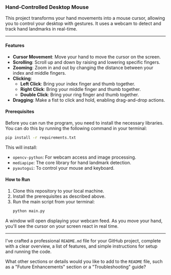 ### Hand-Controlled Desktop Mouse

This project transforms your hand movements into a mouse cursor, allowing you to control your desktop with gestures. It uses a webcam to detect and track hand landmarks in real-time.

-----

#### Features

  * **Cursor Movement**: Move your hand to move the cursor on the screen.
  * **Scrolling**: Scroll up and down by raising and lowering specific fingers.
  * **Zooming**: Zoom in and out by changing the distance between your index and middle fingers.
  * **Clicking**:
      * **Left Click**: Bring your index finger and thumb together.
      * **Right Click**: Bring your middle finger and thumb together.
      * **Double Click**: Bring your ring finger and thumb together.
  * **Dragging**: Make a fist to click and hold, enabling drag-and-drop actions.

#### Prerequisites

Before you can run the program, you need to install the necessary libraries. You can do this by running the following command in your terminal:

```bash
pip install -r requirements.txt
```

This will install:

  * `opencv-python`: For webcam access and image processing.
  * `mediapipe`: The core library for hand landmark detection.
  * `pyautogui`: To control your mouse and keyboard.

#### How to Run

1.  Clone this repository to your local machine.
2.  Install the prerequisites as described above.
3.  Run the main script from your terminal:
    ```bash
    python main.py
    ```

A window will open displaying your webcam feed. As you move your hand, you'll see the cursor on your screen react in real time.

-----

I've crafted a professional `README.md` file for your GitHub project, complete with a clear overview, a list of features, and simple instructions for setup and running the code.

What other sections or details would you like to add to the `README` file, such as a "Future Enhancements" section or a "Troubleshooting" guide?
